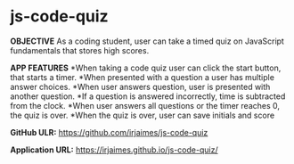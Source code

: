 # js-code-quiz

**OBJECTIVE**
As a coding student, user can take a timed quiz on JavaScript fundamentals that stores high scores.

**APP FEATURES**
*When taking a code quiz user can click the start button, that starts a timer.
*When presented with a question a user has multiple answer choices.
*When user answers question, user is presented with another question.
*If a question is answered incorrectly, time is subtracted from the clock.
*When user answers all questions or the timer reaches 0, the quiz is over.
*When the quiz is over, user can save initials and score


**GitHub ULR:** <https://github.com/irjaimes/js-code-quiz>

**Application URL:** <https://irjaimes.github.io/js-code-quiz/>

